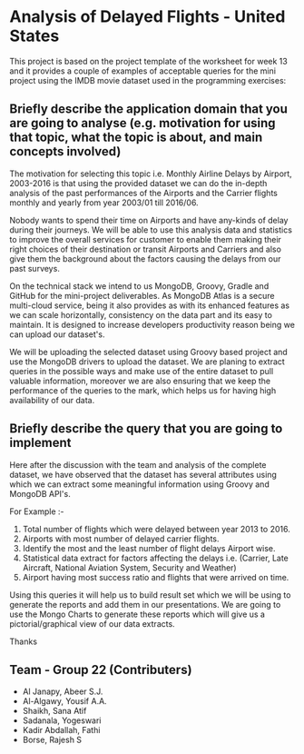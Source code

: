 <link rel='stylesheet' href='web/swiss.css'/>

# Analysis of Delayed Flights - United States

This project is based on the project template of the worksheet for week 13 and it provides a couple of examples of acceptable queries for the mini project using the IMDB movie dataset used in the programming exercises:

## Briefly describe the application domain that you are going to analyse (e.g. motivation for using that topic, what the topic is about, and main concepts involved)

The motivation for selecting this topic i.e. Monthly Airline Delays by Airport, 2003-2016
is that using the provided dataset we can do the in-depth analysis of the past performances of the Airports and the Carrier flights monthly and yearly from year 2003/01 till 2016/06.

Nobody wants to spend their time on Airports and have any-kinds of delay during their journeys. We will be able to use this analysis data and statistics to improve the overall services for customer to enable them making their right choices of their destination or transit Airports and Carriers and also give them the background about the factors causing the delays from our past surveys.

On the technical stack we intend to us MongoDB, Groovy, Gradle and GitHub for the mini-project deliverables. As MongoDB Atlas is a secure multi-cloud service, being it also provides as with its enhanced features as we can scale horizontally, consistency on the data part and its easy to maintain. It is designed to increase developers productivity reason being we can upload our dataset's.

We will be uploading the selected dataset using Groovy based project and use the MongoDB drivers to upload the dataset. We are planing to extract queries in the possible ways and make use of the entire dataset to pull valuable information, moreover we are also ensuring that we keep the performance of the queries to the mark, which helps us for having high availability of our data.


## Briefly describe the query that you are going to implement

Here after the discussion with the team and analysis of the complete dataset, we have observed that the dataset has several attributes using which we can extract some meaningful information using Groovy and MongoDB API's.

For Example :- 

1) Total number of flights which were delayed between year 2013 to 2016.
2) Airports with most number of delayed carrier flights.
3) Identify the most and the least number of flight delays Airport wise.
4) Statistical data extract for factors affecting the delays i.e. (Carrier, Late Aircraft, National Aviation System, Security and Weather)
5) Airport having most success ratio and flights that were arrived on time.

Using this queries it will help us to build result set which we will be using to generate the reports and add them in our presentations. We are going to use the Mongo Charts to generate these reports which will give us a pictorial/graphical view of our data extracts.


Thanks


## Team - Group 22 (Contributers)
* Al Janapy, Abeer S.J.
* Al-Algawy, Yousif A.A.
* Shaikh, Sana Atif
* Sadanala, Yogeswari
* Kadir Abdallah, Fathi
* Borse, Rajesh S
